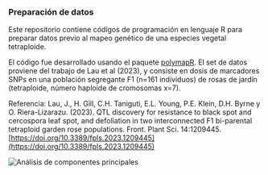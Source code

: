 ### Preparación de datos

Este repositorio contiene códigos de programación en lenguaje R para preparar datos previo al mapeo genético de una especies vegetal tetraploide.

El código fue desarrollado usando el paquete [polymapR](https://cran.r-project.org/package=polymapR). El set de datos proviene del trabajo de Lau et al (2023), y consiste en dosis de marcadores SNPs en una población segregante F1 (n=161 individuos) de rosas de jardín (tetraploide, número haploide de cromosomas x=7).

Referencia: Lau, J., H. Gill, C.H. Taniguti, E.L. Young, P.E. Klein, D.H. Byrne y O. Riera-Lizarazu. (2023). QTL discovery for resistance to black spot and cercospora leaf spot, and defoliation in two interconnected F1 bi-parental tetraploid garden rose populations. Front. Plant Sci. 14:1209445. [https://doi.org/10.3389/fpls.2023.1209445](https://doi.org/10.3389/fpls.2023.1209445)

![Análisis de componentes principales](/Figs/Fig1_pca.png)
